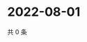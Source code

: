 # 2022-08-01

共 0 条

<!-- BEGIN WEIBO -->
<!-- 最后更新时间 Mon Aug 01 2022 14:20:28 GMT+0800 (China Standard Time) -->

<!-- END WEIBO -->
